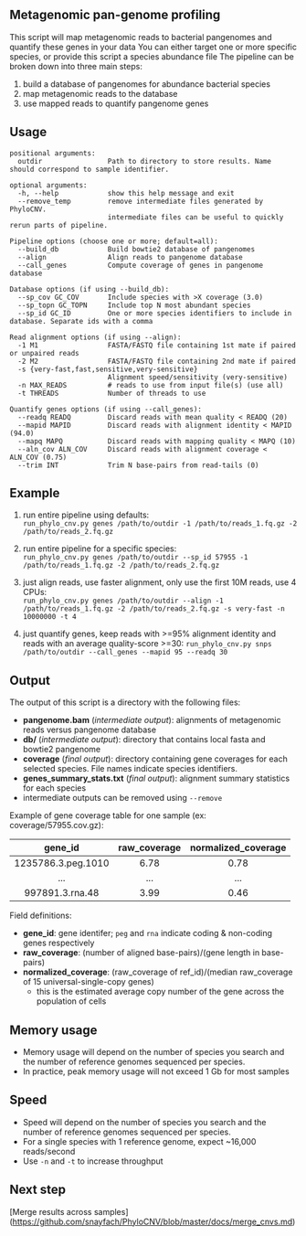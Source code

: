 ## Metagenomic pan-genome profiling
This script will map metagenomic reads to bacterial pangenomes and quantify these genes in your data
You can either target one or more specific species, or provide this script a species abundance file
The pipeline can be broken down into three main steps:  
  1) build a database of pangenomes for abundance bacterial species  
  2) map metagenomic reads to the database  
  3) use mapped reads to quantify pangenome genes  

## Usage
```
positional arguments:
  outdir                Path to directory to store results. Name should correspond to sample identifier. 

optional arguments:
  -h, --help            show this help message and exit
  --remove_temp         remove intermediate files generated by PhyloCNV. 
                        intermediate files can be useful to quickly rerun parts of pipeline.

Pipeline options (choose one or more; default=all):
  --build_db            Build bowtie2 database of pangenomes
  --align               Align reads to pangenome database
  --call_genes          Compute coverage of genes in pangenome database

Database options (if using --build_db):
  --sp_cov GC_COV       Include species with >X coverage (3.0)
  --sp_topn GC_TOPN     Include top N most abundant species
  --sp_id GC_ID         One or more species identifiers to include in database. Separate ids with a comma

Read alignment options (if using --align):
  -1 M1                 FASTA/FASTQ file containing 1st mate if paired or unpaired reads
  -2 M2                 FASTA/FASTQ file containing 2nd mate if paired
  -s {very-fast,fast,sensitive,very-sensitive}
                        Alignment speed/sensitivity (very-sensitive)
  -n MAX_READS          # reads to use from input file(s) (use all)
  -t THREADS            Number of threads to use

Quantify genes options (if using --call_genes):
  --readq READQ         Discard reads with mean quality < READQ (20)
  --mapid MAPID         Discard reads with alignment identity < MAPID (94.0)
  --mapq MAPQ           Discard reads with mapping quality < MAPQ (10)
  --aln_cov ALN_COV     Discard reads with alignment coverage < ALN_COV (0.75)
  --trim INT            Trim N base-pairs from read-tails (0)
```

## Example

1) run entire pipeline using defaults:  
`run_phylo_cnv.py genes /path/to/outdir -1 /path/to/reads_1.fq.gz -2 /path/to/reads_2.fq.gz`
			
2) run entire pipeline for a specific species:  
`run_phylo_cnv.py genes /path/to/outdir --sp_id 57955 -1 /path/to/reads_1.fq.gz -2 /path/to/reads_2.fq.gz`

3) just align reads, use faster alignment, only use the first 10M reads, use 4 CPUs:  
`run_phylo_cnv.py genes /path/to/outdir --align -1 /path/to/reads_1.fq.gz -2 /path/to/reads_2.fq.gz -s very-fast -n 10000000 -t 4`

4) just quantify genes, keep reads with >=95% alignment identity and reads with an average quality-score >=30: 
`run_phylo_cnv.py snps /path/to/outdir --call_genes --mapid 95 --readq 30`



## Output

The output of this script is a directory with the following files:

* **pangenome.bam** (*intermediate output*): alignments of metagenomic reads versus pangenome database
* **db/** (*intermediate output*): directory that contains local fasta and bowtie2 pangenome 
* **coverage** (*final output*): directory containing gene coverages for each selected species. File names indicate species identifiers.
* **genes_summary_stats.txt** (*final output*): alignment summary statistics for each species
* intermediate outputs can be removed using `--remove`

Example of gene coverage table for one sample (ex: coverage/57955.cov.gz):

| gene_id      | raw_coverage      | normalized_coverage  |
| :----------: |:-------------:| :------------------: |
| 1235786.3.peg.1010         | 6.78        | 0.78              |
| ...           | ...           |   ...               |
| 997891.3.rna.48         | 3.99          |   0.46              |

Field definitions:  

* **gene_id**: gene identifer; `peg` and `rna` indicate coding & non-coding genes respectively
* **raw_coverage**: (number of aligned base-pairs)/(gene length in base-pairs)
* **normalized_coverage**: (raw_coverage of ref_id)/(median raw_coverage of 15 universal-single-copy genes)
  * this is the estimated average copy number of the gene across the population of cells

## Memory usage  
* Memory usage will depend on the number of species you search and the number of reference genomes sequenced per species.
* In practice, peak memory usage will not exceed 1 Gb for most samples

## Speed
* Speed will depend on the number of species you search and the number of reference genomes sequenced per species. 
* For a single species with 1 reference genome, expect ~16,000 reads/second
* Use `-n` and `-t` to increase throughput

## Next step
[Merge results across samples] (https://github.com/snayfach/PhyloCNV/blob/master/docs/merge_cnvs.md)

